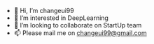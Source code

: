 - 👋 Hi, I’m changeui99
- 👀 I’m interested in DeepLearning
- 💞️ I’m looking to collaborate on StartUp team
- 📫 Please mail me on changeui99@gmail.com

<!---
changeui99/changeui99 is a ✨ special ✨ repository because its `README.md` (this file) appears on your GitHub profile.
You can click the Preview link to take a look at your changes.
--->
